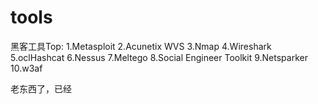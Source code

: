 # tools


















黑客工具Top: 1.Metasploit 2.Acunetix WVS 3.Nmap 4.Wireshark 5.oclHashcat 6.Nessus 7.Meltego 8.Social Engineer Toolkit 9.Netsparker 10.w3af

老东西了，已经














